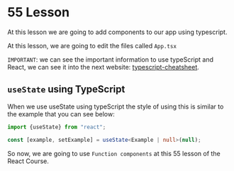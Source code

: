 # 55 Lesson

At this lesson we are going to add components to our app using typescript.

At this lesson, we are going to edit the files called `App.tsx`

`IMPORTANT`:
we can see the important information to use typeScript and React, we can see it into the next website:
[typescript-cheatsheet](https://react-typescript-cheatsheet.netlify.app).

## `useState` using TypeScript

When we use useState using typeScript the style of using this is similar to the example that you can see
below:

```typescript
import {useState} from "react";

const [example, setExample] = useState<Example | null>(null);
```

So now, we are going to use `Function components` at this 55 lesson of the React Course.


